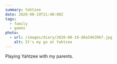 ```yaml
---
summary: Yahtzee
date: 2020-08-19T21:40:00Z
tags:
  - family
  - games
photo: 
  - url: /images/diary/2020-08-19-d8a5463967.jpg
    alt: It's my go at Yahtzee
---
```

Playing Yahtzee with my parents.